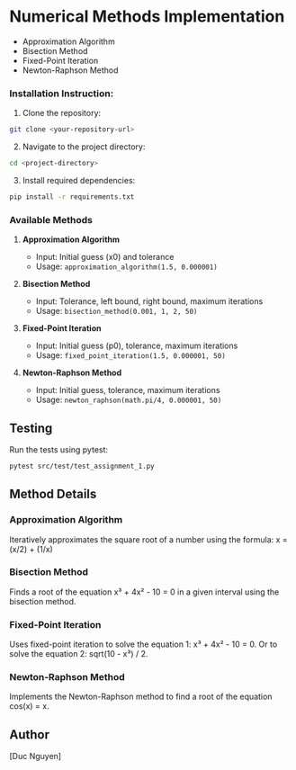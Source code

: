 # Numerical Methods Implementation

- Approximation Algorithm
- Bisection Method
- Fixed-Point Iteration
- Newton-Raphson Method

### Installation Instruction:

1. Clone the repository:
```bash
git clone <your-repository-url>
```

2. Navigate to the project directory:
```bash
cd <project-directory>
```

3. Install required dependencies:
```bash
pip install -r requirements.txt
```

### Available Methods

1. **Approximation Algorithm**
   - Input: Initial guess (x0) and tolerance
   - Usage: `approximation_algorithm(1.5, 0.000001)`

2. **Bisection Method**
   - Input: Tolerance, left bound, right bound, maximum iterations
   - Usage: `bisection_method(0.001, 1, 2, 50)`

3. **Fixed-Point Iteration**
   - Input: Initial guess (p0), tolerance, maximum iterations
   - Usage: `fixed_point_iteration(1.5, 0.000001, 50)`

4. **Newton-Raphson Method**
   - Input: Initial guess, tolerance, maximum iterations
   - Usage: `newton_raphson(math.pi/4, 0.000001, 50)`

## Testing

Run the tests using pytest:

```bash
pytest src/test/test_assignment_1.py
```

## Method Details

### Approximation Algorithm
Iteratively approximates the square root of a number using the formula: x = (x/2) + (1/x)

### Bisection Method
Finds a root of the equation x³ + 4x² - 10 = 0 in a given interval using the bisection method.

### Fixed-Point Iteration
Uses fixed-point iteration to solve the equation 1: x³ + 4x² - 10 = 0.
Or to solve the equation 2:  sqrt(10 - x³) / 2.

### Newton-Raphson Method
Implements the Newton-Raphson method to find a root of the equation cos(x) = x.

## Author
[Duc Nguyen]
